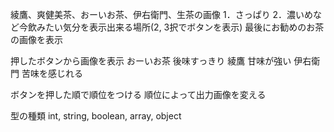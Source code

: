 綾鷹、爽健美茶、おーいお茶、伊右衛門、生茶の画像
1．さっぱり 2．濃いめなど今飲みたい気分を表示出来る場所(2, 3択でボタンを表示)
最後にお勧めのお茶の画像を表示

押したボタンから画像を表示
おーいお茶 後味すっきり
綾鷹 甘味が強い
伊右衛門 苦味を感じれる

ボタンを押した順で順位をつける
順位によって出力画像を変える

型の種類
int, string, boolean, array, object
